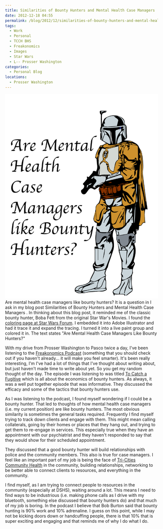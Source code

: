 ```yaml
---
title: Similarities of Bounty Hunters and Mental Health Case Managers
date: 2012-12-18 04:55
permalink: /blog/2012/12/similarities-of-bounty-hunters-and-mental-health-case-managers
tags:
  - Work
  - Personal
  - TCCH BHS
  - Freakonomics
  - Images
  - Star Wars
  - L-- Prosser Washington
categories:
  - Personal Blog
locations: 
  - Prosser Washington
---
```


![Boba Fett coloring page][1] Are mental health case managers like bounty hunters? It is a question in I ask in my blog post  Similarities of Bounty Hunters and Mental Health Case Managers . In thinking about this blog post, it reminded me of the classic bounty hunter, Boba Fett from the original Star War's Movies. I found the [coloring page at Star Wars Forum](http://www.thedentedhelmet.com/f34/plain-boba-fett-picture-38441/). I embedded it into Adobe Illustrator and had it trace it and expand the tracing. I turned it into a live paint group and colored it in. The text states "Are Mental Health Case Managers Like Bounty Hunters?" 

   [1]: /assets/media/boba-fett-are-case-managers-like-bounty-hunters.gif

With my drive from Prosser Washington to Pasco twice a day, I've been listening to the [Freakonomics Podcast][2] (something that you should check out if you haven't already... it will make you feel smarter). It's been really interesting, I'm I've had a lot of things that I've thought about writing about, but just haven't made time to write about yet. So you get my random thought of the day. The episode I was listening to was titled [To Catch a Fugitive][3] which is all about the economics of bounty hunters. As always, it was a well put together episode that was informative. They discussed the efficacy and some of the tactics that bounty hunters use.

   [2]: http://www.freakonomics.com/
   [3]: http://www.freakonomics.com/2011/05/26/freakonomics-radio-the-economics-of-bounty-hunting/

As I was listening to the podcast, I found myself wondering if I could be a bounty hunter. That led to thoughts of how mental health case managers (i.e. my current position) are like bounty hunters. The most obvious similarity is sometimes the general tasks required. Frequently I find myself trying to track down clients and engage with them. This might mean calling collaterals, going by their homes or places that they hang out, and trying to get them to re-engage in services. This especially true when they have an appointment with our psychiatrist and they haven't responded to say that they would show for their scheduled appointment.

They discussed that a good bounty hunter will build relationships with police and the community members. This also is true for case managers. I feel like an important part of my job is being the face of [Tri-Cities Community Health][4] in the community, building relationships, networking to be better able to connect clients to resources, and everything in the community.

   [4]: /blog/tags?TCCH-BHS

I find myself, as I am trying to connect people to resources in the community (especially at DSHS), waiting around a lot. This means I need to find ways to be industrious (i.e. making phone calls as I drive with my bluetooth, something else discussed that bounty hunters do) and that much of my job is boring. In the podcast I believe that Bob Burton said that bounty hunting is 90% work and 10% adrenaline. I guess on this point, while I may not be kicking doors down or handcuffing people, there is that 10% that is super exciting and engaging and that reminds me of why I do what I do.
